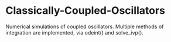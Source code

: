 # Classically-Coupled-Oscillators
Numerical simulations of coupled oscillators. Multiple methods of integration are implemented, via odeint() and solve_ivp().
